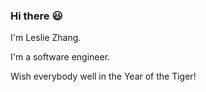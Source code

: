 ### Hi there :smiley:

I'm Leslie Zhang.

I'm a software engineer.

Wish everybody well in the Year of the Tiger!

